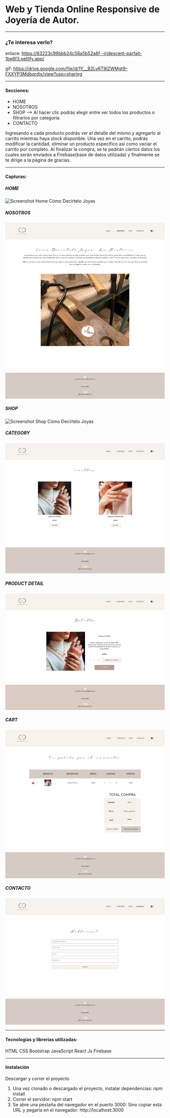 # Web y Tienda Online Responsive de Joyería de Autor. 

*** 

### ¿Te interesa verlo?

enlace: https://63223c99bbb24c56a5b52a8f--iridescent-parfait-1be6f3.netlify.app/

gif: https://drive.google.com/file/d/1Y__B2Ly6T9IZWMgt9-FXXYP3Mdbqrdjx/view?usp=sharing

***

#### Secciones:
- HOME
- NOSOTROS
- SHOP --> Al hacer clic podrás elegir entre ver todos los productos o filtrarlos por categoría.
- CONTACTO

Ingresando a cada producto podrás ver el detalle del mismo y agregarlo al carrito mientras haya stock disponible. Una vez en el carrito, podrás modificar la cantidad, eliminar un producto específico asi como vaciar el carrito por completo. Al finalizar la compra, se te pedirán ciertos datos los cuales serán enviados a Firebase(base de datos utilizada) y finalmente se te dirige a la página de gracias.

***

#### Capturas:

##### HOME

<img src='/public/img/home.png' alt="Screenshot Home Cómo Decírtelo Joyas"/>


##### NOSOTROS

<img src='/public/img/us.png' alt="Screenshot Us Cómo Decírtelo Joyas"/>


##### SHOP

<img src='/public/img/shop.png' alt="Screenshot Shop Cómo Decírtelo Joyas"/>


##### CATEGORY

<img src='/public/img/category.png' alt="Screenshot Category Cómo Decírtelo Joyas"/>


##### PRODUCT DETAIL

<img src='/public/img/detail.png' alt="Screenshot Product Detail Cómo Decírtelo Joyas"/>


##### CART

<img src='/public/img/cart.png' alt="Screenshot Cart Cómo Decírtelo Joyas"/>


##### CONTACTO

<img src='/public/img/contact.png' alt="Screenshot Contact Cómo Decírtelo Joyas"/>


***

#### Tecnologías y librerías utilizadas:

HTML
CSS
Bootstrap
JavaScript
React Js
Firebase


***

#### Instalación

Descargar y correr el proyecto
1. Una vez clonado o descargado el proyecto, instalar dependencias: npm install
2. Correr el servidor: npm start
3. Se abre una pestaña del navegador en el puerto 3000: Sino copiar esta URL y pegarla en el navegador: http://localhost:3000
